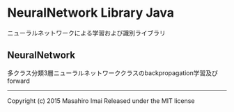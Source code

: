 # NeuralNetwork Library Java
ニューラルネットワークによる学習および識別ライブラリ

## NeuralNetwork
多クラス分類3層ニューラルネットワーククラスのbackpropagation学習及びforward


---

Copyright (c) 2015 Masahiro Imai
Released under the MIT license
